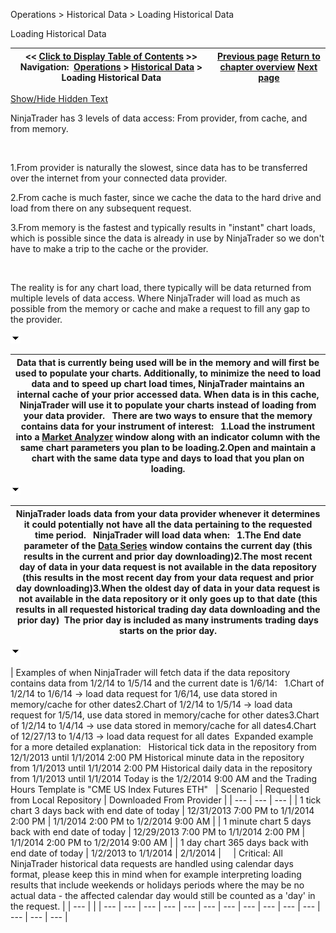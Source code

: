 ﻿


Operations \> Historical Data \> Loading Historical Data






















Loading Historical Data







| \<\< [Click to Display Table of Contents](loading_historical_data.md) \>\> **Navigation:**     [Operations](operations.md) \> [Historical Data](historical_data_manager.md) \> Loading Historical Data | [Previous page](historical_data_manager.md) [Return to chapter overview](historical_data_manager.md) [Next page](data_by_provider.md) |
| --- | --- |




[Show/Hide Hidden Text](javascript:HMToggleExpandAll(!HMAnyToggleOpen()) "Click to open/close expanding sections")









NinjaTrader has 3 levels of data access: From provider, from cache, and from memory.


 


1\.From provider is naturally the slowest, since data has to be transferred over the internet from your connected data provider.

2\.From cache is much faster, since we cache the data to the hard drive and load from there on any subsequent request.

3\.From memory is the fastest and typically results in "instant" chart loads, which is possible since the data is already in use by NinjaTrader so we don't have to make a trip to the cache or the provider.

 


The reality is for any chart load, there typically will be data returned from multiple levels of data access. Where NinjaTrader will load as much as possible from the memory or cache and make a request to fill any gap to the provider. 


![tog_minus](tog_minus.gif)




| Data that is currently being used will be in the memory and will first be used to populate your charts. Additionally, to minimize the need to load data and to speed up chart load times, NinjaTrader maintains an internal cache of your prior accessed data. When data is in this cache, NinjaTrader will use it to populate your charts instead of loading from your data provider.    There are two ways to ensure that the memory contains data for your instrument of interest:   1\.Load the instrument into a [Market Analyzer](market_analyzer.md) window along with an indicator column with the same chart parameters you plan to be loading.2\.Open and maintain a chart with the same data type and days to load that you plan on loading. |
| --- |



![tog_minus](tog_minus.gif)




| NinjaTrader loads data from your data provider whenever it determines it could potentially not have all the data pertaining to the requested time period.    NinjaTrader will load data when:   1\.The End date parameter of the [Data Series](working_with_price_data.md) window contains the current day (this results in the current and prior day downloading)2\.The most recent day of data in your data request is not available in the data repository (this results in the most recent day from your data request and prior day downloading)3\.When the oldest day of data in your data request is not available in the data repository or it only goes up to that date (this results in all requested historical trading day data downloading and the prior day)  The prior day is included as many instruments trading days starts on the prior day. |
| --- |



![tog_minus](tog_minus.gif)




| Examples of when NinjaTrader will fetch data if the data repository contains data from 1/2/14 to 1/5/14 and the current date is 1/6/14:   1\.Chart of 1/2/14 to 1/6/14 \-\> load data request for 1/6/14, use data stored in memory/cache for other dates2\.Chart of 1/2/14 to 1/5/14 \-\> load data request for 1/5/14, use data stored in memory/cache for other dates3\.Chart of 1/2/14 to 1/4/14 \-\> use data stored in memory/cache for all dates4\.Chart of 12/27/13 to 1/4/13 \-\> load data request for all dates  Expanded example for a more detailed explanation:   Historical tick data in the repository from 12/1/2013 until 1/1/2014 2:00 PM  Historical minute data in the repository from 1/1/2013 until 1/1/2014 2:00 PM  Historical daily data in the repository from 1/1/2013 until 1/1/2014  Today is the 1/2/2014 9:00 AM and the Trading Hours Template is "CME US Index Futures ETH"     | Scenario | Requested from Local Repository | Downloaded From Provider | | --- | --- | --- | | 1 tick chart 3 days back with end date of today | 12/31/2013 7:00 PM to 1/1/2014 2:00 PM | 1/1/2014 2:00 PM to 1/2/2014 9:00 AM | | 1 minute chart 5 days back with end date of today | 12/29/2013 7:00 PM to 1/1/2014 2:00 PM | 1/1/2014 2:00 PM to 1/2/2014 9:00 AM | | 1 day chart 365 days back with end date of today | 1/2/2013 to 1/1/2014 | 2/1/2014 |          | Critical: All NinjaTrader historical data requests are handled using calendar days format, please keep this in mind when for example interpreting loading results that include weekends or holidays periods where the may be no actual data \- the affected calendar day would still be counted as a 'day' in the request. | | --- | |
| --- | --- | --- | --- | --- | --- | --- | --- | --- | --- | --- | --- | --- | --- |










